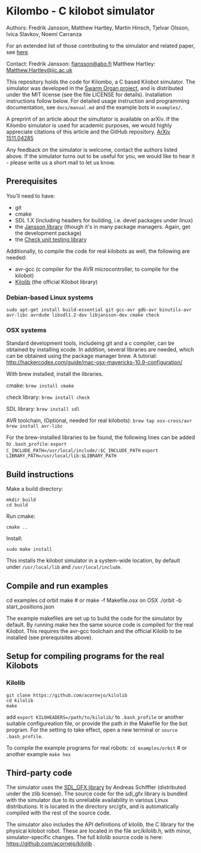 # Kilombo - C kilobot simulator

Authors: Fredrik Jansson, Matthew Hartley, Martin Hinsch, 
         Tjelvar Olsson, Ivica Slavkov, Noemí Carranza

For an extended list of those contributing to the simulator and related paper, see [here](contributors.md).

Contact: 
Fredrik Jansson: fjansson@abo.fi
Matthew Hartley: Matthew.Hartley@jic.ac.uk


This repository holds the code for Kilombo, a C based Kilobot
simulator. The simulator was developed in the [Swarm Organ
project](http://www.swarm-organ.eu), and is distributed under the MIT license
(see the file LICENSE for details). Installation instructions follow
below. For detailed usage instruction and programming documentation,
see `docs/manual.md` and the example bots in `examples/`.

A preprint of an article about the simultator is available on
arXiv. If the Kilombo simulator is used for academic purposes, we
would highly appreciate citations of this article and the GitHub
repository.  [ArXiv 1511.04285](http://arxiv.org/abs/1511.04285)

Any feedback on the simulator is welcome, contact the authors listed
above. If the simulator turns out to be useful for you, we would like
to hear it - please write us a short mail to let us know.


## Prerequisites
You'll need to have:
- git
- cmake
- SDL 1.X (including headers for building, i.e. devel packages under linux)
- the [Jansson library](http://www.digip.org/jansson/) (though it's in
  many package managers. Again, get the development package)
- the [Check unit testing library](http://check.sourceforge.net/)

Additionally, to compile the code for real kilobots as well, the following are needed:
- avr-gcc (c compiler for the AVR microcontroller, to compile for the kilobot)
- [Kilolib](https://github.com/acornejo/kilolib) (the official Kilobot library)


### Debian-based Linux systems
`sudo apt-get install build-essential git gcc-avr gdb-avr binutils-avr
avr-libc avrdude libsdl1.2-dev libjansson-dev cmake check`

### OSX systems

Standard development tools, includeing git and a c compiler, can be
obtained by installing xcode.  In addition, several libraries are
needed, which can be obtained using the package manager brew.  A
tutorial:
http://hackercodex.com/guide/mac-osx-mavericks-10.9-configuration/

With brew installed, install the libraries.

cmake:
`brew install cmake`

check library:
`brew install check`

SDL library:
`brew install sdl`

AVR toolchain, (Optional, needed for real kilobots):
`brew tap osx-cross/avr`
`brew install avr-libc`

For the brew-installed libraries to be found, the following lines can be
added to `.bash_profile`:
`export C_INCLUDE_PATH=/usr/local/include/:$C_INCLUDE_PATH`
`export LIBRARY_PATH=/usr/local/lib:$LIBRARY_PATH`


## Build instructions

Make a build directory:

	mkdir build
	cd build

Run cmake:

	cmake ..

Install:

	sudo make install

This installs the kilobot simulator in a system-wide location, by default
under `/usr/local/lib` and `/usr/local/include`.


## Compile and run examples
cd examples
cd orbit
make     # or make -f Makefile.osx on OSX
./orbit -b start_positions.json

The example makefiles are set up to build the code for the simulator by default. By running
    make hex
the same source code is compiled for the real Kilobot. This requires the avr-gcc toolchain
and the official Kilolib to be installed (see prerequisites above). 

## Setup for compiling programs for the real Kilobots

### Kilolib

    git clone https://github.com/acornejo/kilolib
    cd kilolib
    make

add `export KILOHEADERS=/path/to/kilolib/` to `.bash_profile` or another suitable
configureation file, or provide the path in the Makefile for the bot program.
For the setting to take effect, open a new terminal or `source .bash_profile`. 

To compile the example programs for real robots:
`cd examples/orbit`  # or another example 
`make hex`


## Third-party code
The simulator uses the [SDL_GFX library](http://cms.ferzkopp.net/index.php/software/13-sdl-gfx)
by Andreas Schiffler (distributed under the zlib license). The source
code for the sdl_gfx library is bundled with the simulator due to its
unreliable availability in various Linux distributions. It is located in the
directory src/gfx, and is automatically compiled with the rest of the
source code.

The simulator also includes the API definitions of kilolib, the C
library for the physical kilobot robot. These are located in the file
src/kilolib.h, with minor, simulator-specific changes.
The full kilolib source code is here: https://github.com/acornejo/kilolib .
